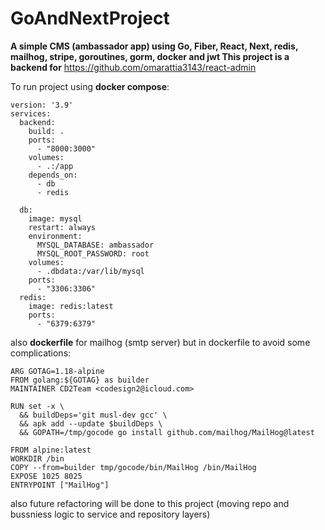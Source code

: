 # GoAndNextProject
**A simple CMS (ambassador app) using Go, Fiber, React, Next, redis, mailhog, stripe, goroutines, gorm, docker and jwt
This project is a backend for** https://github.com/omarattia3143/react-admin

To run project using **docker compose**:

```
version: '3.9'
services:
  backend:
    build: .
    ports:
      - "8000:3000"
    volumes:
      - .:/app
    depends_on:
      - db
      - redis

  db:
    image: mysql
    restart: always
    environment:
      MYSQL_DATABASE: ambassador
      MYSQL_ROOT_PASSWORD: root
    volumes:
      - .dbdata:/var/lib/mysql
    ports:
      - "3306:3306"
  redis:
    image: redis:latest
    ports:
      - "6379:6379"
```

also **dockerfile** for mailhog (smtp server) but in dockerfile to avoid some complications:

```
ARG GOTAG=1.18-alpine
FROM golang:${GOTAG} as builder
MAINTAINER CD2Team <codesign2@icloud.com>

RUN set -x \
  && buildDeps='git musl-dev gcc' \
  && apk add --update $buildDeps \
  && GOPATH=/tmp/gocode go install github.com/mailhog/MailHog@latest

FROM alpine:latest
WORKDIR /bin
COPY --from=builder tmp/gocode/bin/MailHog /bin/MailHog
EXPOSE 1025 8025
ENTRYPOINT ["MailHog"]
```

also future refactoring will be done to this project (moving repo and bussniess logic to service and repository layers)
